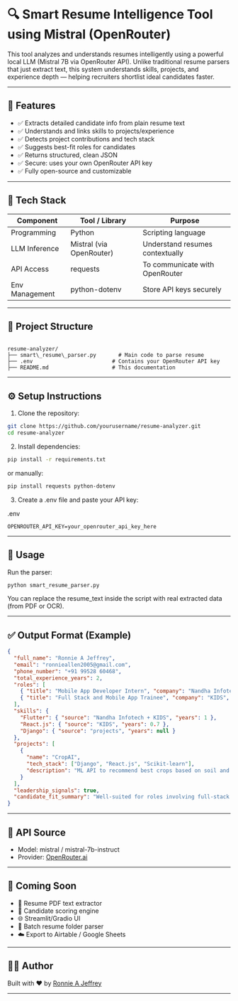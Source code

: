 
# 🔍 Smart Resume Intelligence Tool using Mistral (OpenRouter)

This tool analyzes and understands resumes intelligently using a powerful local LLM (Mistral 7B via OpenRouter API). Unlike traditional resume parsers that just extract text, this system understands skills, projects, and experience depth — helping recruiters shortlist ideal candidates faster.

---

## 🚀 Features

- ✅ Extracts detailed candidate info from plain resume text
- ✅ Understands and links skills to projects/experience
- ✅ Detects project contributions and tech stack
- ✅ Suggests best-fit roles for candidates
- ✅ Returns structured, clean JSON
- ✅ Secure: uses your own OpenRouter API key
- ✅ Fully open-source and customizable

---

## 🧠 Tech Stack

| Component         | Tool / Library        | Purpose                          |
|------------------|------------------------|----------------------------------|
| Programming      | Python                 | Scripting language               |
| LLM Inference    | Mistral (via OpenRouter) | Understand resumes contextually |
| API Access       | requests               | To communicate with OpenRouter   |
| Env Management   | python-dotenv          | Store API keys securely          |

---

## 📁 Project Structure

```

resume-analyzer/
├── smart\_resume\_parser.py       # Main code to parse resume
├── .env                         # Contains your OpenRouter API key
├── README.md                    # This documentation

````

---

## ⚙️ Setup Instructions

1. Clone the repository:

```bash
git clone https://github.com/yourusername/resume-analyzer.git
cd resume-analyzer
````

2. Install dependencies:

```bash
pip install -r requirements.txt
```

or manually:

```bash
pip install requests python-dotenv
```

3. Create a .env file and paste your API key:

.env

```env
OPENROUTER_API_KEY=your_openrouter_api_key_here
```

---

## 🧪 Usage

Run the parser:

```bash
python smart_resume_parser.py
```

You can replace the resume\_text inside the script with real extracted data (from PDF or OCR).

---

## ✅ Output Format (Example)

```json
{
  "full_name": "Ronnie A Jeffrey",
  "email": "ronnieallen2005@gmail.com",
  "phone_number": "+91 99528 60468",
  "total_experience_years": 2,
  "roles": [
    { "title": "Mobile App Developer Intern", "company": "Nandha Infotech", "years": 0.2 },
    { "title": "Full Stack and Mobile App Trainee", "company": "KIDS", "years": 0.7 }
  ],
  "skills": {
    "Flutter": { "source": "Nandha Infotech + KIDS", "years": 1 },
    "React.js": { "source": "KIDS", "years": 0.7 },
    "Django": { "source": "projects", "years": null }
  },
  "projects": [
    {
      "name": "CropAI",
      "tech_stack": ["Django", "React.js", "Scikit-learn"],
      "description": "ML API to recommend best crops based on soil and climate data"
    }
  ],
  "leadership_signals": true,
  "candidate_fit_summary": "Well-suited for roles involving full-stack or Flutter-based mobile app development. Shows initiative and end-to-end project ownership."
}
```

---

## 🔐 API Source

* Model: mistral / mistral-7b-instruct
* Provider: [OpenRouter.ai](https://openrouter.ai/)

---

## 🔧 Coming Soon

* 📄 Resume PDF text extractor
* 🧮 Candidate scoring engine
* 🌐 Streamlit/Gradio UI
* 📂 Batch resume folder parser
* ☁️ Export to Airtable / Google Sheets

---

## 👨‍💻 Author

Built with ❤️ by [Ronnie A Jeffrey](https://github.com/yourusername)

---
